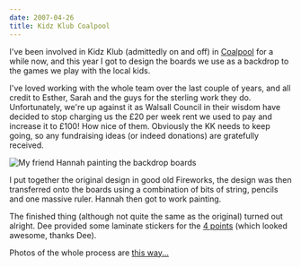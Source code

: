 ```yaml
---
date: 2007-04-26
title: Kidz Klub Coalpool
---
```

I've been involved in Kidz Klub (admittedly on and off) in [Coalpool](http://en.wikipedia.org/wiki/Coalpool) for a while now, and this year I got to design the boards we use as a backdrop to the games we play with the local kids. 

I've loved working with the whole team over the last couple of years, and all credit to Esther, Sarah and the guys for the sterling work they do. Unfortunately, we're up against it as Walsall Council in their wisdom have decided to stop charging us the £20 per week rent we used to pay and increase it to £100! How nice of them. Obviously the KK needs to keep going, so any fundraising ideas (or indeed donations) are gratefully received. 

![My friend Hannah painting the backdrop boards](473616523_54bbc19737_o.jpg)

I put together the original design in good old Fireworks, the design was then transferred onto the boards using a combination of bits of string, pencils and one massive ruler. Hannah then got to work painting.

The finished thing (although not quite the same as the original) turned out alright. Dee provided some laminate stickers for the [4 points](http://www.the4points.com/) (which looked awesome, thanks Dee). 

Photos of the whole process are [this way...](http://www.flickr.com/photos/roobottom/sets/72157600133942448/)